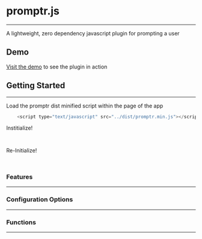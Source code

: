 # promptr.js
------
A lightweight, zero dependency javascript plugin for prompting a user

## Demo 
[Visit the demo](http://sammynorth.com/#samnorth/promptr) to see the plugin in action

## Getting Started
------
Load the promptr dist minified script within the page of the app
```javascript
    <script type="text/javascript" src="../dist/promptr.min.js"></script>
```

Institialize!
```javascript
    
```

Re-Initialize!
```javascript
    
```

### Features
------

### Configuration Options
------

### Functions
------
